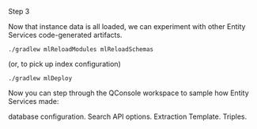 Step 3

Now that instance data is all loaded, we can experiment with other
Entity Services code-generated artifacts.

`./gradlew mlReloadModules mlReloadSchemas`

(or, to pick up index configuration)

`./gradlew mlDeploy`

Now you can step through the QConsole workspace to sample how
Entity Services made:

database configuration.
Search API options.
Extraction Template.
Triples.
